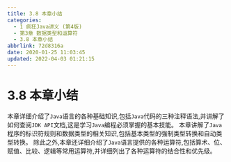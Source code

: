 ```yaml
---
title: 3.8 本章小结
categories: 
  - 1 疯狂Java讲义 (第4版)
  - 第3章 数据类型和运算符
  - 3.8 本章小结
abbrlink: 72d8316a
date: 2020-01-25 11:03:45
updated: 2022-04-03 01:21:15
---
```

# 3.8 本章小结
本章详细介绍了`Java`语言的各种基础知识,包括`Java`代码的三种注释语法,并讲解了如何查阅`JDK API`文档,这是学习`Java`编程必须掌握的基本技能。
本章讲解了`Java`程序的标识符规则和数据类型的相关知识,包括基本类型的强制类型转换和自动类型转换。
除此之外,本章还详细介绍了`Java`语言提供的各种运算符,包括算术、位、赋值、比较、逻辑等常用运算符,并详细列出了各种运算符的结合性和优先级。

